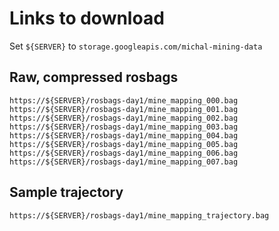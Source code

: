 # Links to download
Set `${SERVER}` to `storage.googleapis.com/michal-mining-data`


## Raw, compressed rosbags

```
https://${SERVER}/rosbags-day1/mine_mapping_000.bag
https://${SERVER}/rosbags-day1/mine_mapping_001.bag
https://${SERVER}/rosbags-day1/mine_mapping_002.bag
https://${SERVER}/rosbags-day1/mine_mapping_003.bag
https://${SERVER}/rosbags-day1/mine_mapping_004.bag
https://${SERVER}/rosbags-day1/mine_mapping_005.bag
https://${SERVER}/rosbags-day1/mine_mapping_006.bag
https://${SERVER}/rosbags-day1/mine_mapping_007.bag
```

## Sample trajectory
```
https://${SERVER}/rosbags-day1/mine_mapping_trajectory.bag
```
